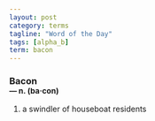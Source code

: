 ```yaml
---
layout: post
category: terms
tagline: "Word of the Day"
tags: [alpha_b]
term: bacon
---
```


<h3>Bacon<br/> <small>&mdash; n. (ba<span>&middot;</span>con)</small></h3>
<p><ol><li>a swindler of houseboat residents</li>
</ol></p>
